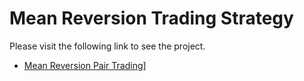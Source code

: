 # Mean Reversion Trading Strategy

Please visit the following link to see the project.

- [Mean Reversion Pair Trading]([[mean-reversion-pair-trading/](https://majidjangani.github.io/Mean_Reversion_Pair_Trading/mean-reversion-pair-trading/#testing))]
